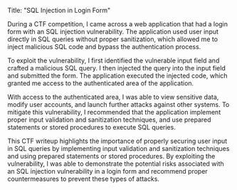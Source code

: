 Title: "SQL Injection in Login Form"

During a CTF competition, I came across a web application that had a login form with an SQL injection vulnerability. The application used user input directly in SQL queries without proper sanitization, which allowed me to inject malicious SQL code and bypass the authentication process.

To exploit the vulnerability, I first identified the vulnerable input field and crafted a malicious SQL query. I then injected the query into the input field and submitted the form. The application executed the injected code, which granted me access to the authenticated area of the application.

With access to the authenticated area, I was able to view sensitive data, modify user accounts, and launch further attacks against other systems. To mitigate this vulnerability, I recommended that the application implement proper input validation and sanitization techniques, and use prepared statements or stored procedures to execute SQL queries.

This CTF writeup highlights the importance of properly securing user input in SQL queries by implementing input validation and sanitization techniques and using prepared statements or stored procedures. By exploiting the vulnerability, I was able to demonstrate the potential risks associated with an SQL injection vulnerability in a login form and recommend proper countermeasures to prevent these types of attacks.
